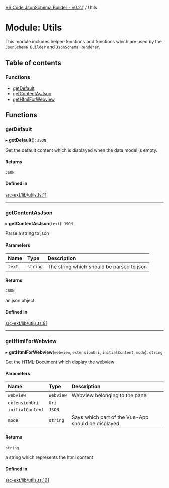 [VS Code JsonSchema Builder - v0.2.1](../documentation.md) / Utils

# Module: Utils

This module includes helper-functions and functions which are used by the `JsonSchema Builder` and `JsonSchema Renderer`.

## Table of contents

### Functions

- [getDefault](Utils.md#getdefault)
- [getContentAsJson](Utils.md#getcontentasjson)
- [getHtmlForWebview](Utils.md#gethtmlforwebview)

## Functions

### getDefault

▸ **getDefault**(): `JSON`

Get the default content which is displayed when the data model is empty.

#### Returns

`JSON`

#### Defined in

[src-ext/lib/utils.ts:11](https://github.com/FlowSquad/vs-code-vuetify-jsonschema-builder/blob/cfe33d2/src-ext/lib/utils.ts#L11)

___

### getContentAsJson

▸ **getContentAsJson**(`text`): `JSON`

Parse a string to json

#### Parameters

| Name | Type | Description |
| :------ | :------ | :------ |
| `text` | `string` | The string which should be parsed to json |

#### Returns

`JSON`

an json object

#### Defined in

[src-ext/lib/utils.ts:81](https://github.com/FlowSquad/vs-code-vuetify-jsonschema-builder/blob/cfe33d2/src-ext/lib/utils.ts#L81)

___

### getHtmlForWebview

▸ **getHtmlForWebview**(`webview`, `extensionUri`, `initialContent`, `mode`): `string`

Get the HTML-Document which display the webview

#### Parameters

| Name | Type | Description |
| :------ | :------ | :------ |
| `webview` | `Webview` | Webview belonging to the panel |
| `extensionUri` | `Uri` |  |
| `initialContent` | `JSON` |  |
| `mode` | `string` | Says which part of the Vue-App should be displayed |

#### Returns

`string`

a string which represents the html content

#### Defined in

[src-ext/lib/utils.ts:101](https://github.com/FlowSquad/vs-code-vuetify-jsonschema-builder/blob/cfe33d2/src-ext/lib/utils.ts#L101)
